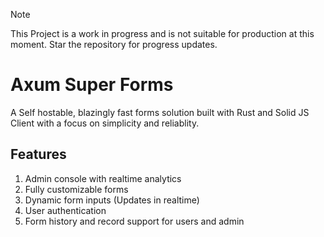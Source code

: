 > [!NOTE]  
> This Project is a work in progress and is not suitable for production at this moment.
> Star the repository for progress updates.


# Axum Super Forms
A Self hostable, blazingly fast forms solution built with Rust and Solid JS Client with a focus on simplicity and reliablity. 

## Features
1. Admin console with realtime analytics
2. Fully customizable forms
3. Dynamic form inputs (Updates in realtime)
4. User authentication
5. Form history and record support for users and admin



 
